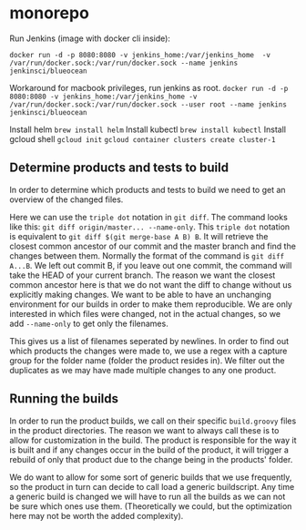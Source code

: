 # monorepo

Run Jenkins (image with docker cli inside):

`docker run -d -p 8080:8080 -v jenkins_home:/var/jenkins_home  -v /var/run/docker.sock:/var/run/docker.sock --name jenkins jenkinsci/blueocean`

Workaround for macbook privileges, run jenkins as root.
`docker run -d -p 8080:8080 -v jenkins_home:/var/jenkins_home -v /var/run/docker.sock:/var/run/docker.sock --user root --name jenkins jenkinsci/blueocean`

Install helm `brew install helm`
Install kubectl `brew install kubectl`
Install gcloud shell
`gcloud init`
`gcloud container clusters create cluster-1`

## Determine products and tests to build
In order to determine which products and tests to build we need to get an overview of the changed files.

Here we can use the `triple dot` notation in `git diff`. 
The command looks like this: `git diff origin/master... --name-only`. 
This `triple dot` notation is equivalent to `git diff $(git merge-base A B) B`. It will retrieve the closest common ancestor of our commit and the master branch and find the changes between them. Normally the format of the command is `git diff A...B`. We left out commit B, if you leave out one commit, the command will take the HEAD of your current branch.
The reason we want the closest common ancestor here is that we do not want the diff to change without us explicitly making changes. We want to be able to have an unchanging environment for our builds in order to make them reproducible.
We are only interested in which files were changed, not in the actual changes, so we add `--name-only` to get only the filenames.

This gives us a list of filenames seperated by newlines. In order to find out which products the changes were made to, we use a regex with a capture group for the folder name (folder the product resides in). We filter out the duplicates as we may have made multiple changes to any one product.


## Running the builds
In order to run the product builds, we call on their specific `build.groovy` files in the product directories. The reason we want to always call these is to allow for customization in the build. The product is responsible for the way it is built and if any changes occur in the build of the product, it will trigger a rebuild of only that product due to the change being in the products' folder.

We do want to allow for some sort of generic builds that we use frequently, so the product in turn can decide to call load a generic buildscript. Any time a generic build is changed we will have to run all the builds as we can not be sure which ones use them. (Theoretically we could, but the optimization here may not be worth the added complexity).